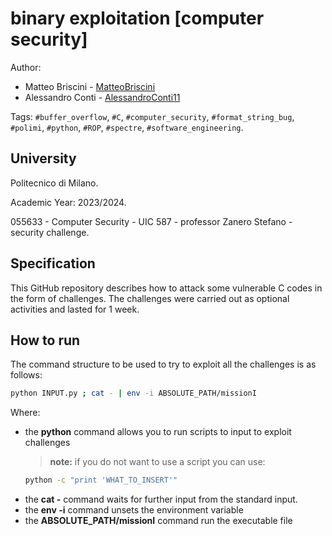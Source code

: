 # binary exploitation [computer security]


Author: 
- Matteo Briscini - [MatteoBriscini](https://github.com/MatteoBriscini)
- Alessandro Conti - [AlessandroConti11](https://github.com/AlessandroConti11)

Tags: `#buffer_overflow`, `#C`, `#computer_security`, `#format_string_bug`, `#polimi`, `#python`, `#ROP`, `#spectre`, `#software_engineering`.



## University

Politecnico di Milano.

Academic Year: 2023/2024.

055633 - Computer Security - UIC 587 - professor Zanero Stefano - security challenge.



## Specification

This GitHub repository describes how to attack some vulnerable C codes in the form of challenges.
The challenges were carried out as optional activities and lasted for 1 week.



## How to run

The command structure to be used to try to exploit all the challenges is as follows:
  ```bash
  python INPUT.py ; cat - | env -i ABSOLUTE_PATH/missionI
  ```
  Where:
  - the **python** command allows you to run scripts to input to exploit challenges
    > **note:** if you do not want to use a script you can use:
      ```bash
      python -c "print 'WHAT_TO_INSERT'"
      ```
  - the **cat -** command waits for further input from the standard input.
  - the **env -i** command unsets the environment variable
  - the **ABSOLUTE_PATH/missionI** command run the executable file
